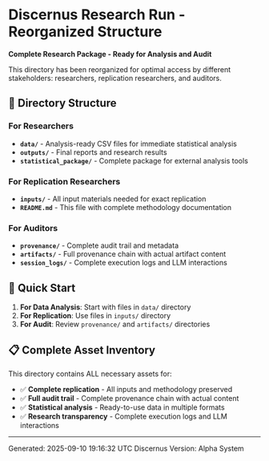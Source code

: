 # Discernus Research Run - Reorganized Structure

**Complete Research Package - Ready for Analysis and Audit**

This directory has been reorganized for optimal access by different stakeholders:
researchers, replication researchers, and auditors.

## 📁 Directory Structure

### For Researchers
- **`data/`** - Analysis-ready CSV files for immediate statistical analysis
- **`outputs/`** - Final reports and research results
- **`statistical_package/`** - Complete package for external analysis tools

### For Replication Researchers  
- **`inputs/`** - All input materials needed for exact replication
- **`README.md`** - This file with complete methodology documentation

### For Auditors
- **`provenance/`** - Complete audit trail and metadata
- **`artifacts/`** - Full provenance chain with actual artifact content
- **`session_logs/`** - Complete execution logs and LLM interactions

## 🚀 Quick Start

1. **For Data Analysis**: Start with files in `data/` directory
2. **For Replication**: Use files in `inputs/` directory
3. **For Audit**: Review `provenance/` and `artifacts/` directories

## 📋 Complete Asset Inventory

This directory contains ALL necessary assets for:
- ✅ **Complete replication** - All inputs and methodology preserved
- ✅ **Full audit trail** - Complete provenance chain with actual content
- ✅ **Statistical analysis** - Ready-to-use data in multiple formats
- ✅ **Research transparency** - Complete execution logs and LLM interactions

---
Generated: 2025-09-10 19:16:32 UTC
Discernus Version: Alpha System
